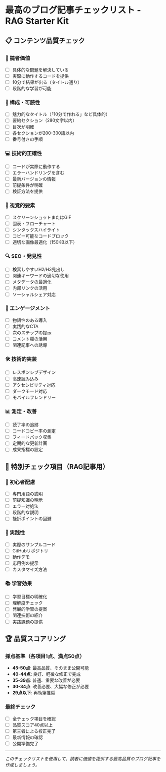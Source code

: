 # 最高のブログ記事チェックリスト - RAG Starter Kit

## 📋 コンテンツ品質チェック

### 🎯 読者価値
- [ ] 具体的な問題を解決している
- [ ] 実際に動作するコードを提供
- [ ] 10分で結果が出る（タイトル通り）
- [ ] 段階的な学習が可能

### 📖 構成・可読性
- [ ] 魅力的なタイトル（「10分で作れる」など具体的）
- [ ] 要約セクション（280文字以内）
- [ ] 目次が明確
- [ ] 各セクションが200-300語以内
- [ ] 番号付きの手順

### 💻 技術的正確性
- [ ] コードが実際に動作する
- [ ] エラーハンドリングを含む
- [ ] 最新バージョンの情報
- [ ] 前提条件が明確
- [ ] 検証方法を提供

### 🎨 視覚的要素
- [ ] スクリーンショットまたはGIF
- [ ] 図表・フローチャート
- [ ] シンタックスハイライト
- [ ] コピー可能なコードブロック
- [ ] 適切な画像最適化（150KB以下）

### 🔍 SEO・発見性
- [ ] 検索しやすいH2/H3見出し
- [ ] 関連キーワードの適切な使用
- [ ] メタデータの最適化
- [ ] 内部リンクの活用
- [ ] ソーシャルシェア対応

### 🌟 エンゲージメント
- [ ] 物語性のある導入
- [ ] 実践的なCTA
- [ ] 次のステップの提示
- [ ] コメント欄の活用
- [ ] 関連記事への誘導

### 🛠️ 技術的実装
- [ ] レスポンシブデザイン
- [ ] 高速読み込み
- [ ] アクセシビリティ対応
- [ ] ダークモード対応
- [ ] モバイルフレンドリー

### 📊 測定・改善
- [ ] 読了率の追跡
- [ ] コードコピー率の測定
- [ ] フィードバック収集
- [ ] 定期的な更新計画
- [ ] 成果指標の設定

## 🎯 特別チェック項目（RAG記事用）

### 👥 初心者配慮
- [ ] 専門用語の説明
- [ ] 前提知識の明示
- [ ] エラー対処法
- [ ] 段階的な説明
- [ ] 挫折ポイントの回避

### 🔧 実践性
- [ ] 実際のサンプルコード
- [ ] GitHubリポジトリ
- [ ] 動作デモ
- [ ] 応用例の提示
- [ ] カスタマイズ方法

### 📚 学習効果
- [ ] 学習目標の明確化
- [ ] 理解度チェック
- [ ] 発展的学習の提案
- [ ] 関連技術の紹介
- [ ] 実践課題の提供

## 🏆 品質スコアリング

### 採点基準（各項目1点、満点50点）
- **45-50点**: 最高品質、そのまま公開可能
- **40-44点**: 良好、軽微な修正で完成
- **35-39点**: 普通、重要な改善が必要
- **30-34点**: 改善必要、大幅な修正が必要
- **29点以下**: 再執筆推奨

### 最終チェック
- [ ] 全チェック項目を確認
- [ ] 品質スコア40点以上
- [ ] 第三者による校正完了
- [ ] 最新情報の確認
- [ ] 公開準備完了

---

*このチェックリストを使用して、読者に価値を提供する最高品質のブログ記事を作成しましょう。*